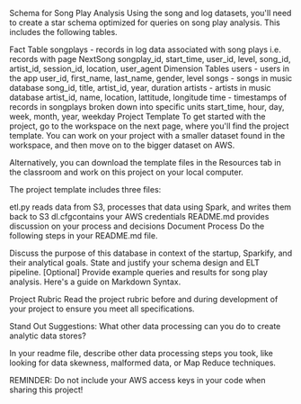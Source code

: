 Schema for Song Play Analysis
Using the song and log datasets, you'll need to create a star schema optimized for queries on song play analysis. This includes the following tables.

Fact Table
songplays - records in log data associated with song plays i.e. records with page NextSong
songplay_id, start_time, user_id, level, song_id, artist_id, session_id, location, user_agent
Dimension Tables
users - users in the app
user_id, first_name, last_name, gender, level
songs - songs in music database
song_id, title, artist_id, year, duration
artists - artists in music database
artist_id, name, location, lattitude, longitude
time - timestamps of records in songplays broken down into specific units
start_time, hour, day, week, month, year, weekday
Project Template
To get started with the project, go to the workspace on the next page, where you'll find the project template. You can work on your project with a smaller dataset found in the workspace, and then move on to the bigger dataset on AWS.

Alternatively, you can download the template files in the Resources tab in the classroom and work on this project on your local computer.

The project template includes three files:

etl.py reads data from S3, processes that data using Spark, and writes them back to S3
dl.cfgcontains your AWS credentials
README.md provides discussion on your process and decisions
Document Process
Do the following steps in your README.md file.

Discuss the purpose of this database in context of the startup, Sparkify, and their analytical goals.
State and justify your schema design and ELT pipeline.
[Optional] Provide example queries and results for song play analysis.
Here's a guide on Markdown Syntax.

Project Rubric
Read the project rubric before and during development of your project to ensure you meet all specifications.

Stand Out Suggestions:
What other data processing can you do to create analytic data stores?

In your readme file, describe other data processing steps you took, like looking for data skewness, malformed data, or Map Reduce techniques.


REMINDER: Do not include your AWS access keys in your code when sharing this project!